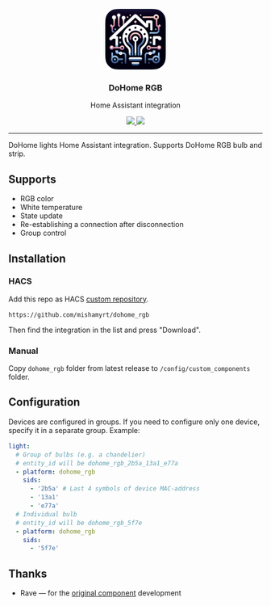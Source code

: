 <p align="center">
    <img src="./docs/logo@2x.png" width="120" />
    <h3 align="center">DoHome RGB</h3>
    <p align="center">Home Assistant integration</p>
    <p align="center">
        <a href="https://github.com/mishamyrt/dohome_rgb/actions/workflows/qa.yaml">
            <img src="https://github.com/mishamyrt/dohome_rgb/actions/workflows/qa.yaml/badge.svg" />
        </a>
        <a href="https://github.com/custom-components/hacs">
            <img src="https://img.shields.io/badge/HACS-Custom-orange.svg" />
        </a>
    </p>
</p>

---

DoHome lights Home Assistant integration. Supports DoHome RGB bulb and strip.

## Supports

* RGB color
* White temperature
* State update
* Re-establishing a connection after disconnection
* Group control

## Installation

### HACS

Add this repo as HACS [custom repository](https://hacs.xyz/docs/faq/custom_repositories).

```
https://github.com/mishamyrt/dohome_rgb
```

Then find the integration in the list and press "Download".

### Manual

Copy `dohome_rgb` folder from latest release to `/config/custom_components` folder.

## Configuration

Devices are configured in groups. If you need to configure only one device, specify it in a separate group. Example:

```yaml
light:
  # Group of bulbs (e.g. a chandelier)
  # entity_id will be dohome_rgb_2b5a_13a1_e77a
  - platform: dohome_rgb
    sids:
      - '2b5a' # Last 4 symbols of device MAC-address
      - '13a1'
      - 'e77a'
  # Individual bulb
  # entity_id will be dohome_rgb_5f7e
  - platform: dohome_rgb
    sids:
      - '5f7e'
```

## Thanks

* Rave — for the [original component](https://github.com/SmartArduino/DoHome/tree/master/DoHome_HassAssistant_Component) development

